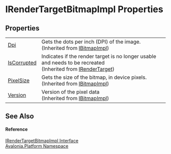 # IRenderTargetBitmapImpl Properties




## Properties
<table>
<tr>
<td><a href="P_Avalonia_Platform_IBitmapImpl_Dpi">Dpi</a></td>
<td>Gets the dots per inch (DPI) of the image.<br />(Inherited from <a href="T_Avalonia_Platform_IBitmapImpl">IBitmapImpl</a>)</td>
</tr>
<tr>
<td><a href="P_Avalonia_Platform_IRenderTarget_IsCorrupted">IsCorrupted</a></td>
<td>Indicates if the render target is no longer usable and needs to be recreated<br />(Inherited from <a href="T_Avalonia_Platform_IRenderTarget">IRenderTarget</a>)</td>
</tr>
<tr>
<td><a href="P_Avalonia_Platform_IBitmapImpl_PixelSize">PixelSize</a></td>
<td>Gets the size of the bitmap, in device pixels.<br />(Inherited from <a href="T_Avalonia_Platform_IBitmapImpl">IBitmapImpl</a>)</td>
</tr>
<tr>
<td><a href="P_Avalonia_Platform_IBitmapImpl_Version">Version</a></td>
<td>Version of the pixel data<br />(Inherited from <a href="T_Avalonia_Platform_IBitmapImpl">IBitmapImpl</a>)</td>
</tr>
</table>

## See Also


#### Reference
<a href="T_Avalonia_Platform_IRenderTargetBitmapImpl">IRenderTargetBitmapImpl Interface</a>  
<a href="N_Avalonia_Platform">Avalonia.Platform Namespace</a>  
